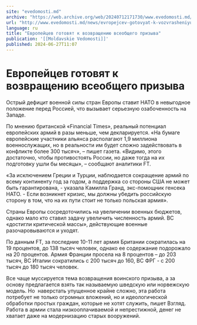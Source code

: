 ```yaml
---
site: "evedomosti.md"
archive: "https://web.archive.org/web/20240712171730/www.evedomosti.md/news/evropejcev-gotovyat-k-vozvrasheniyu-vseobshego-prizyva"
url: "http://www.evedomosti.md/news/evropejcev-gotovyat-k-vozvrasheniyu-vseobshego-prizyva"
language: ru
title: "Европейцев готовят к возвращению всеобщего призыва"
publication: '[[Moldavskie Vedomosti]]'
published: 2024-06-27T11:07
---
```


# Европейцев готовят к возвращению всеобщего призыва

Острый дефицит военной силы стран Европы ставит НАТО в невыгодное положение перед Россией, что вызывает серьезную озабоченность на Западе.

По мнению британской «Financial Times», реальный потенциал европейских армий в разы меньше, чем декларируется. «На бумаге европейские участники альянса располагают 1,9 миллиона военнослужащих, но в реальности им будет сложно задействовать в конфликте более 300 тысяч», – пишет газета. «Видимо, этого достаточно, чтобы противостоять России, но даже тогда на их подготовку ушли бы месяцы», – сообщают аналитики FT.

«За исключением Греции и Турции, наблюдается сокращение армий по всему континенту год за годом, а поддержка со стороны США не может быть гарантирована, - указала Камилла Гранд, экс-помощник генсека НАТО. - Если возникнет кризис, мы должны убедить российскую сторону в том, что на их пути стоит не только польская армия».

Страны Европы сосредоточились на увеличении военных бюджетов, однако мало кто ставил задачу увеличить численность армий. ВС «достигли критической массы», действующие военные разочаровываются и уходят.

По данным FT, за последние 10-11 лет армия Британии сократилась на 19 процентов, до 138 тысяч человек, однако ее содержание подорожало на 20 процентов. Армия Франции просела на 8 процентов – до 203 тысяч, ВС Италии сократились с 200 тысяч до 160, ВС ФРГ - с 200 тысяч до 180 тысяч человек.

Все чаще муссируется тема возвращения воинского призыва, а за основу предлагается взять так называемую шведскую или норвежскую модель. Но  наверстать упущенное крайне сложно, эта работа потребует не только огромных вложений, но и идеологической обработки простых граждан, которые не хотят служить, пишет Взгляд. Работа в армии стала низкооплачиваемой и непрестижной, денег не хватает даже на модернизацию старых вооружений.
